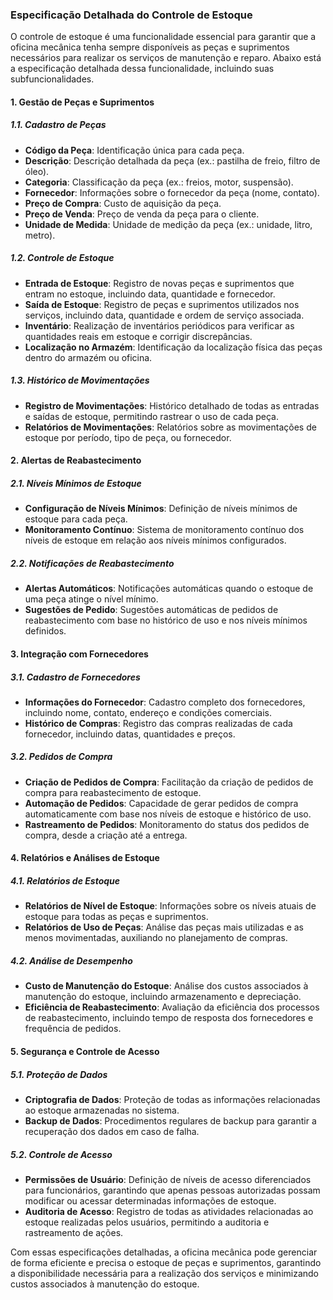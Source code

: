 ### Especificação Detalhada do Controle de Estoque

O controle de estoque é uma funcionalidade essencial para garantir que a oficina mecânica tenha sempre disponíveis as
peças e suprimentos necessários para realizar os serviços de manutenção e reparo. Abaixo está a especificação detalhada
dessa funcionalidade, incluindo suas subfuncionalidades.

#### 1. Gestão de Peças e Suprimentos

##### 1.1. Cadastro de Peças

- **Código da Peça**: Identificação única para cada peça.
- **Descrição**: Descrição detalhada da peça (ex.: pastilha de freio, filtro de óleo).
- **Categoria**: Classificação da peça (ex.: freios, motor, suspensão).
- **Fornecedor**: Informações sobre o fornecedor da peça (nome, contato).
- **Preço de Compra**: Custo de aquisição da peça.
- **Preço de Venda**: Preço de venda da peça para o cliente.
- **Unidade de Medida**: Unidade de medição da peça (ex.: unidade, litro, metro).

##### 1.2. Controle de Estoque

- **Entrada de Estoque**: Registro de novas peças e suprimentos que entram no estoque, incluindo data, quantidade e
  fornecedor.
- **Saída de Estoque**: Registro de peças e suprimentos utilizados nos serviços, incluindo data, quantidade e ordem de
  serviço associada.
- **Inventário**: Realização de inventários periódicos para verificar as quantidades reais em estoque e corrigir
  discrepâncias.
- **Localização no Armazém**: Identificação da localização física das peças dentro do armazém ou oficina.

##### 1.3. Histórico de Movimentações

- **Registro de Movimentações**: Histórico detalhado de todas as entradas e saídas de estoque, permitindo rastrear o uso
  de cada peça.
- **Relatórios de Movimentações**: Relatórios sobre as movimentações de estoque por período, tipo de peça, ou
  fornecedor.

#### 2. Alertas de Reabastecimento

##### 2.1. Níveis Mínimos de Estoque

- **Configuração de Níveis Mínimos**: Definição de níveis mínimos de estoque para cada peça.
- **Monitoramento Contínuo**: Sistema de monitoramento contínuo dos níveis de estoque em relação aos níveis mínimos
  configurados.

##### 2.2. Notificações de Reabastecimento

- **Alertas Automáticos**: Notificações automáticas quando o estoque de uma peça atinge o nível mínimo.
- **Sugestões de Pedido**: Sugestões automáticas de pedidos de reabastecimento com base no histórico de uso e nos níveis
  mínimos definidos.

#### 3. Integração com Fornecedores

##### 3.1. Cadastro de Fornecedores

- **Informações do Fornecedor**: Cadastro completo dos fornecedores, incluindo nome, contato, endereço e condições
  comerciais.
- **Histórico de Compras**: Registro das compras realizadas de cada fornecedor, incluindo datas, quantidades e preços.

##### 3.2. Pedidos de Compra

- **Criação de Pedidos de Compra**: Facilitação da criação de pedidos de compra para reabastecimento de estoque.
- **Automação de Pedidos**: Capacidade de gerar pedidos de compra automaticamente com base nos níveis de estoque e
  histórico de uso.
- **Rastreamento de Pedidos**: Monitoramento do status dos pedidos de compra, desde a criação até a entrega.

#### 4. Relatórios e Análises de Estoque

##### 4.1. Relatórios de Estoque

- **Relatórios de Nível de Estoque**: Informações sobre os níveis atuais de estoque para todas as peças e suprimentos.
- **Relatórios de Uso de Peças**: Análise das peças mais utilizadas e as menos movimentadas, auxiliando no planejamento
  de compras.

##### 4.2. Análise de Desempenho

- **Custo de Manutenção do Estoque**: Análise dos custos associados à manutenção do estoque, incluindo armazenamento e
  depreciação.
- **Eficiência de Reabastecimento**: Avaliação da eficiência dos processos de reabastecimento, incluindo tempo de
  resposta dos fornecedores e frequência de pedidos.

#### 5. Segurança e Controle de Acesso

##### 5.1. Proteção de Dados

- **Criptografia de Dados**: Proteção de todas as informações relacionadas ao estoque armazenadas no sistema.
- **Backup de Dados**: Procedimentos regulares de backup para garantir a recuperação dos dados em caso de falha.

##### 5.2. Controle de Acesso

- **Permissões de Usuário**: Definição de níveis de acesso diferenciados para funcionários, garantindo que apenas
  pessoas autorizadas possam modificar ou acessar determinadas informações de estoque.
- **Auditoria de Acesso**: Registro de todas as atividades relacionadas ao estoque realizadas pelos usuários, permitindo
  a auditoria e rastreamento de ações.

Com essas especificações detalhadas, a oficina mecânica pode gerenciar de forma eficiente e precisa o estoque de peças e
suprimentos, garantindo a disponibilidade necessária para a realização dos serviços e minimizando custos associados à
manutenção do estoque.